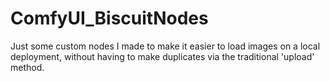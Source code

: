 # ComfyUI_BiscuitNodes

Just some custom nodes I made to make it easier to load images on a local deployment, without having to make duplicates via the traditional 'upload' method.